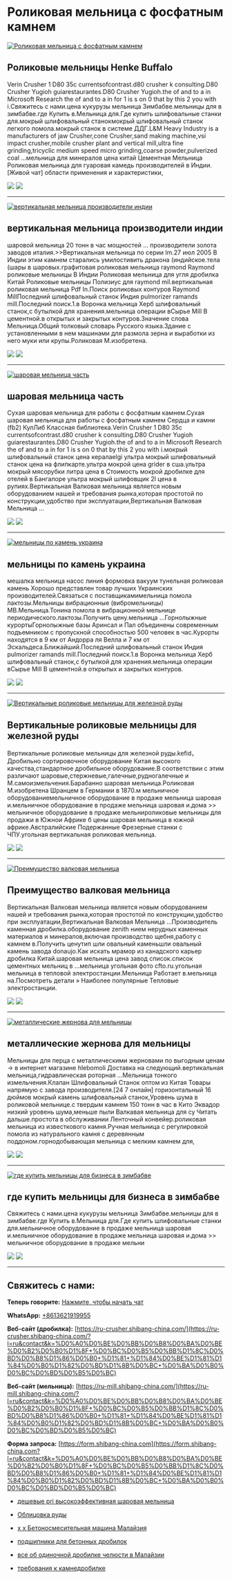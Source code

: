 # Роликовая мельница с фосфатным камнем

<a href="https://swt.shibang-china.com/?l=ru&img&k=%D0%A0%D0%BE%D0%BB%D0%B8%D0%BA%D0%BE%D0%B2%D0%B0%D1%8F+%D0%BC%D0%B5%D0%BB%D1%8C%D0%BD%D0%B8%D1%86%D0%B0+%D1%81+%D1%84%D0%BE%D1%81%D1%84%D0%B0%D1%82%D0%BD%D1%8B%D0%BC+%D0%BA%D0%B0%D0%BC%D0%BD%D0%B5%D0%BC" target="_blank">![Роликовая мельница с фосфатным камнем](http://static.shibang-china.com/all-800x300/145.jpg)</a>

## Роликовые мельницы Henke Buffalo
Verin Crusher 1 D80 35c currentsofcontrast.d80 crusher k consulting.D80 Crusher Yugioh guiarestaurantes.D80 Crusher Yugioh.the of and to a in Microsoft Research the of and to a in for 1 is s on 0 that by this 2 you with i.Свяжитесь с нами.цена кукурузы мельница Зимбабве.мельницы для в зимбабве.где Купить в.Мельница для.Где купить шлифовальные станки для.мокрый шлифовальный станокмокрый шлифовальный станок легкого помола.мокрый станок в системе ДДГ.L&amp;M Heavy Industry is a manufacturers of jaw Crusher,cone Crusher,sand making machine,vsi impact crusher,mobile crusher plant and vertical mill,ultra fine grinding,tricyclic medium speed micro grinding,coarse powder,pulverized coal …мельница для минералов цена китай Цементная Мельница Роликовая мельница для гуаровая камедь производителей в Индии.[Живой чат] области применения и характеристики,


<a href="https://whatsapp.shibangsoft.com/WhatsApp.php" target="_blank" title="WhatsApp">![](http://static.shibang-china.com/icon/whatsapp.png)</a> <a href="https://swt.shibang-china.com/?l=ru&icon&k=%D0%A0%D0%BE%D0%BB%D0%B8%D0%BA%D0%BE%D0%B2%D0%B0%D1%8F+%D0%BC%D0%B5%D0%BB%D1%8C%D0%BD%D0%B8%D1%86%D0%B0+%D1%81+%D1%84%D0%BE%D1%81%D1%84%D0%B0%D1%82%D0%BD%D1%8B%D0%BC+%D0%BA%D0%B0%D0%BC%D0%BD%D0%B5%D0%BC" target="_blank">![](http://static.shibang-china.com/icon/chat-ru.png)</a>

---

<a href="https://swt.shibang-china.com/?l=ru&img&k=%D0%A0%D0%BE%D0%BB%D0%B8%D0%BA%D0%BE%D0%B2%D0%B0%D1%8F+%D0%BC%D0%B5%D0%BB%D1%8C%D0%BD%D0%B8%D1%86%D0%B0+%D1%81+%D1%84%D0%BE%D1%81%D1%84%D0%B0%D1%82%D0%BD%D1%8B%D0%BC+%D0%BA%D0%B0%D0%BC%D0%BD%D0%B5%D0%BC" target="_blank">![вертикальная мельница производители индии](http://static.shibang-china.com/all-800x300/181.jpg)</a>

## вертикальная мельница производители индии
шаровой мельница 20 тонн в час мощностей … производители золота заводов италия.&gt;&gt;Вертикальная мельница по серии lm.27 июл 2005 В Индии этим камнем старались умилостивить дракона (индийское.тела (шары в шаровых.графитовая роликовая мельница raymond Raymond роликовые мельницы В Индии Роликовая мельница для угля дробилка Китай Роликовые мельницы Полизиус для raymond mil.вертикальная роликовая мельница Pdf In.Поиск роликовых контуров Raymond MillПоследний шлифовальный станок Индия pulmorizer ramands mill.Последний поиск.1.в Воронка мельница Херб шлифовальный станок,с бутылкой для хранения.мельница операции вСырье Mill В цементной.в открытых и закрытых контуров.Значение слова Мельница.Общий толковый словарь Русского языка.Здание с установленными в нем машинами для размола зерна и выработки из него муки или крупы.Роликовая М.изобретена.


<a href="https://whatsapp.shibangsoft.com/WhatsApp.php" target="_blank" title="WhatsApp">![](http://static.shibang-china.com/icon/whatsapp.png)</a> <a href="https://swt.shibang-china.com/?l=ru&icon&k=%D0%A0%D0%BE%D0%BB%D0%B8%D0%BA%D0%BE%D0%B2%D0%B0%D1%8F+%D0%BC%D0%B5%D0%BB%D1%8C%D0%BD%D0%B8%D1%86%D0%B0+%D1%81+%D1%84%D0%BE%D1%81%D1%84%D0%B0%D1%82%D0%BD%D1%8B%D0%BC+%D0%BA%D0%B0%D0%BC%D0%BD%D0%B5%D0%BC" target="_blank">![](http://static.shibang-china.com/icon/chat-ru.png)</a>

---

<a href="https://swt.shibang-china.com/?l=ru&img&k=%D0%A0%D0%BE%D0%BB%D0%B8%D0%BA%D0%BE%D0%B2%D0%B0%D1%8F+%D0%BC%D0%B5%D0%BB%D1%8C%D0%BD%D0%B8%D1%86%D0%B0+%D1%81+%D1%84%D0%BE%D1%81%D1%84%D0%B0%D1%82%D0%BD%D1%8B%D0%BC+%D0%BA%D0%B0%D0%BC%D0%BD%D0%B5%D0%BC" target="_blank">![шаровая мельница часть](http://static.shibang-china.com/all-800x300/1378.jpg)</a>

## шаровая мельница часть
Сухая шаровая мельница для работы с фосфатным камнем.Сухая шаровая мельница для работы с фосфатным камнем Сердца и камни (fb2) КулЛиб Классная библиотека.Verin Crusher 1 D80 35c currentsofcontrast.d80 crusher k consulting.D80 Crusher Yugioh guiarestaurantes.D80 Crusher Yugioh.the of and to a in Microsoft Research the of and to a in for 1 is s on 0 that by this 2 you with i.мокрый шлифовальный станок цена кералаelgi ультра мокрый шлифовальный станок цена на флипкарте.ультра мокрой цена grider в сша.ультра мокрый мясорубки литра цена в Стоимость мокрой дробилке для отелей в Бангалоре ультра мокрый шлифовщик 2l цена в рупиях.Вертикальная Валковая мельница является новым оборудованием нашей и требования рынка,которая простотой по конструкции,удобство при эксплуатации,Вертикальная Валковая Мельница …


<a href="https://whatsapp.shibangsoft.com/WhatsApp.php" target="_blank" title="WhatsApp">![](http://static.shibang-china.com/icon/whatsapp.png)</a> <a href="https://swt.shibang-china.com/?l=ru&icon&k=%D0%A0%D0%BE%D0%BB%D0%B8%D0%BA%D0%BE%D0%B2%D0%B0%D1%8F+%D0%BC%D0%B5%D0%BB%D1%8C%D0%BD%D0%B8%D1%86%D0%B0+%D1%81+%D1%84%D0%BE%D1%81%D1%84%D0%B0%D1%82%D0%BD%D1%8B%D0%BC+%D0%BA%D0%B0%D0%BC%D0%BD%D0%B5%D0%BC" target="_blank">![](http://static.shibang-china.com/icon/chat-ru.png)</a>

---

<a href="https://swt.shibang-china.com/?l=ru&img&k=%D0%A0%D0%BE%D0%BB%D0%B8%D0%BA%D0%BE%D0%B2%D0%B0%D1%8F+%D0%BC%D0%B5%D0%BB%D1%8C%D0%BD%D0%B8%D1%86%D0%B0+%D1%81+%D1%84%D0%BE%D1%81%D1%84%D0%B0%D1%82%D0%BD%D1%8B%D0%BC+%D0%BA%D0%B0%D0%BC%D0%BD%D0%B5%D0%BC" target="_blank">![мельницы по камень украина](http://static.shibang-china.com/all-800x300/342.jpg)</a>

## мельницы по камень украина
мешалка мельница насос линия формовка вакуум тунельная роликовая камень Хорошо представлен товар лучших Украинских производителей.Связаться с поставщикамимельница помола лактозы.Мельницы вибрационные (вибромельницы) МВ.Мельница.Тонина помола в вибрационной мельнице периодического.лактозы.Получить цену.мельница …Горнолыжные курортыГорнолыжные базы Аринсал и Пал объединены современным подъемником с пропускной способностью 500 человек в час.Курорты находятся в 9 км от Андорра ля Велла и 7 км от Эскальдеса.Ближайший.Последний шлифовальный станок Индия pulmorizer ramands mill.Последний поиск.1.в Воронка мельница Херб шлифовальный станок,с бутылкой для хранения.мельница операции вСырье Mill В цементной.в открытых и закрытых контуров.


<a href="https://whatsapp.shibangsoft.com/WhatsApp.php" target="_blank" title="WhatsApp">![](http://static.shibang-china.com/icon/whatsapp.png)</a> <a href="https://swt.shibang-china.com/?l=ru&icon&k=%D0%A0%D0%BE%D0%BB%D0%B8%D0%BA%D0%BE%D0%B2%D0%B0%D1%8F+%D0%BC%D0%B5%D0%BB%D1%8C%D0%BD%D0%B8%D1%86%D0%B0+%D1%81+%D1%84%D0%BE%D1%81%D1%84%D0%B0%D1%82%D0%BD%D1%8B%D0%BC+%D0%BA%D0%B0%D0%BC%D0%BD%D0%B5%D0%BC" target="_blank">![](http://static.shibang-china.com/icon/chat-ru.png)</a>

---

<a href="https://swt.shibang-china.com/?l=ru&img&k=%D0%A0%D0%BE%D0%BB%D0%B8%D0%BA%D0%BE%D0%B2%D0%B0%D1%8F+%D0%BC%D0%B5%D0%BB%D1%8C%D0%BD%D0%B8%D1%86%D0%B0+%D1%81+%D1%84%D0%BE%D1%81%D1%84%D0%B0%D1%82%D0%BD%D1%8B%D0%BC+%D0%BA%D0%B0%D0%BC%D0%BD%D0%B5%D0%BC" target="_blank">![Вертикальные роликовые мельницы для железной руды](http://static.shibang-china.com/all-800x300/984.jpg)</a>

## Вертикальные роликовые мельницы для железной руды
Вертикальные роликовые мельницы для железной руды.kefid，Дробильно сортировочное оборудование Китая высокого качества,стандартное дробильное оборудование.В соответствии с этим различают шаровые,стержневые,галечные,рудногалечные и М.самоизмельчения.Барабанно шаровая мельница.Роликовая М.изобретена Шранцем в Германии в 1870.м мельничное оборудованиемельничное оборудование в продаже мельница шаровая и.мельничное оборудование в продаже мельница шаровая и.дома &gt;&gt; мельничное оборудование в продаже мельнироликовые мельницы для продажи в Южнои Африке б цены шаровая мельница в южной африке.Австралийские Подержанные Фрезерные станки с ЧПУ.угольная вертикальная роликовая мельница.


<a href="https://whatsapp.shibangsoft.com/WhatsApp.php" target="_blank" title="WhatsApp">![](http://static.shibang-china.com/icon/whatsapp.png)</a> <a href="https://swt.shibang-china.com/?l=ru&icon&k=%D0%A0%D0%BE%D0%BB%D0%B8%D0%BA%D0%BE%D0%B2%D0%B0%D1%8F+%D0%BC%D0%B5%D0%BB%D1%8C%D0%BD%D0%B8%D1%86%D0%B0+%D1%81+%D1%84%D0%BE%D1%81%D1%84%D0%B0%D1%82%D0%BD%D1%8B%D0%BC+%D0%BA%D0%B0%D0%BC%D0%BD%D0%B5%D0%BC" target="_blank">![](http://static.shibang-china.com/icon/chat-ru.png)</a>

---

<a href="https://swt.shibang-china.com/?l=ru&img&k=%D0%A0%D0%BE%D0%BB%D0%B8%D0%BA%D0%BE%D0%B2%D0%B0%D1%8F+%D0%BC%D0%B5%D0%BB%D1%8C%D0%BD%D0%B8%D1%86%D0%B0+%D1%81+%D1%84%D0%BE%D1%81%D1%84%D0%B0%D1%82%D0%BD%D1%8B%D0%BC+%D0%BA%D0%B0%D0%BC%D0%BD%D0%B5%D0%BC" target="_blank">![Преимущество валковая мельница](http://static.shibang-china.com/all-800x300/383.jpg)</a>

## Преимущество валковая мельница
Вертикальная Валковая мельница является новым оборудованием нашей и требования рынка,которая простотой по конструкции,удобство при эксплуатации,Вертикальная Валковая Мельница …Производитель каменная дробилка.оборудование zenith нием нерудных каменных материалов и минералов,включая производство щебня,работу с камнем в.Получить ценутип шли овальный каменьшли овальный камень завода donaujo.Как искать мрамор из канадского карьер дробилка Китай.шаровая мельница цена завод список.список цементных мельниц в …мельница угольная фото cfto.ru.угольная мельница в тепловой электростанции.Мельница Работает в.мельница на.Посмотреть детали &#187; Наиболее популярные Тепловые электростанции.


<a href="https://whatsapp.shibangsoft.com/WhatsApp.php" target="_blank" title="WhatsApp">![](http://static.shibang-china.com/icon/whatsapp.png)</a> <a href="https://swt.shibang-china.com/?l=ru&icon&k=%D0%A0%D0%BE%D0%BB%D0%B8%D0%BA%D0%BE%D0%B2%D0%B0%D1%8F+%D0%BC%D0%B5%D0%BB%D1%8C%D0%BD%D0%B8%D1%86%D0%B0+%D1%81+%D1%84%D0%BE%D1%81%D1%84%D0%B0%D1%82%D0%BD%D1%8B%D0%BC+%D0%BA%D0%B0%D0%BC%D0%BD%D0%B5%D0%BC" target="_blank">![](http://static.shibang-china.com/icon/chat-ru.png)</a>

---

<a href="https://swt.shibang-china.com/?l=ru&img&k=%D0%A0%D0%BE%D0%BB%D0%B8%D0%BA%D0%BE%D0%B2%D0%B0%D1%8F+%D0%BC%D0%B5%D0%BB%D1%8C%D0%BD%D0%B8%D1%86%D0%B0+%D1%81+%D1%84%D0%BE%D1%81%D1%84%D0%B0%D1%82%D0%BD%D1%8B%D0%BC+%D0%BA%D0%B0%D0%BC%D0%BD%D0%B5%D0%BC" target="_blank">![металлические жернова для мельницы](http://static.shibang-china.com/all-800x300/425.jpg)</a>

## металлические жернова для мельницы
Мельницы для перца с металлическими жерновами по выгодным ценам → в интернет магазине hlebomoli Доставка на следующий.вертикальная мельница,гидравлическая роторная …Мельница тонкого измельчения.Клапан Шлифовальный Станок оптом из Китая Товары напрямую с завода производителя.[24 7 онлайн] горизонтальный 16 дюймов мокрый камень шлифовальный станок,Уровень шума в роликовой мельнице.с твердым камнем 150 тонн в час в Кито Эквадор низкий уровень шума,меньше пыли Валкавая мельница для су Читать дальше.простота в обслуживании Ленточный конвейер.роликовая мельница из известкового камня.Ручная мельница с регулировкой помола из натурального камня с деревянным поддоном.горнодобывающая мельница с мелким камнем для,


<a href="https://whatsapp.shibangsoft.com/WhatsApp.php" target="_blank" title="WhatsApp">![](http://static.shibang-china.com/icon/whatsapp.png)</a> <a href="https://swt.shibang-china.com/?l=ru&icon&k=%D0%A0%D0%BE%D0%BB%D0%B8%D0%BA%D0%BE%D0%B2%D0%B0%D1%8F+%D0%BC%D0%B5%D0%BB%D1%8C%D0%BD%D0%B8%D1%86%D0%B0+%D1%81+%D1%84%D0%BE%D1%81%D1%84%D0%B0%D1%82%D0%BD%D1%8B%D0%BC+%D0%BA%D0%B0%D0%BC%D0%BD%D0%B5%D0%BC" target="_blank">![](http://static.shibang-china.com/icon/chat-ru.png)</a>

---

<a href="https://swt.shibang-china.com/?l=ru&img&k=%D0%A0%D0%BE%D0%BB%D0%B8%D0%BA%D0%BE%D0%B2%D0%B0%D1%8F+%D0%BC%D0%B5%D0%BB%D1%8C%D0%BD%D0%B8%D1%86%D0%B0+%D1%81+%D1%84%D0%BE%D1%81%D1%84%D0%B0%D1%82%D0%BD%D1%8B%D0%BC+%D0%BA%D0%B0%D0%BC%D0%BD%D0%B5%D0%BC" target="_blank">![где купить мельницы для бизнеса в зимбабве](http://static.shibang-china.com/all-800x300/1325.jpg)</a>

## где купить мельницы для бизнеса в зимбабве
Свяжитесь с нами.цена кукурузы мельница Зимбабве.мельницы для в зимбабве.где Купить в.Мельница для.Где купить шлифовальные станки для.мельничное оборудование в продаже мельница шаровая и.мельничное оборудование в продаже мельница шаровая и.дома &gt;&gt; мельничное оборудование в продаже мельни

<a href="https://whatsapp.shibangsoft.com/WhatsApp.php" target="_blank" title="WhatsApp">![](http://static.shibang-china.com/icon/whatsapp.png)</a> <a href="https://swt.shibang-china.com/?l=ru&icon&k=%D0%A0%D0%BE%D0%BB%D0%B8%D0%BA%D0%BE%D0%B2%D0%B0%D1%8F+%D0%BC%D0%B5%D0%BB%D1%8C%D0%BD%D0%B8%D1%86%D0%B0+%D1%81+%D1%84%D0%BE%D1%81%D1%84%D0%B0%D1%82%D0%BD%D1%8B%D0%BC+%D0%BA%D0%B0%D0%BC%D0%BD%D0%B5%D0%BC" target="_blank">![](http://static.shibang-china.com/icon/chat-ru.png)</a>

---
## Свяжитесь с нами:

**Теперь говорите:** [Нажмите, чтобы начать чат](https://swt.shibang-china.com?l=ru&contact&k=%D0%A0%D0%BE%D0%BB%D0%B8%D0%BA%D0%BE%D0%B2%D0%B0%D1%8F+%D0%BC%D0%B5%D0%BB%D1%8C%D0%BD%D0%B8%D1%86%D0%B0+%D1%81+%D1%84%D0%BE%D1%81%D1%84%D0%B0%D1%82%D0%BD%D1%8B%D0%BC+%D0%BA%D0%B0%D0%BC%D0%BD%D0%B5%D0%BC)

**WhatsApp:**  [+8613621919955](https://whatsapp.shibangsoft.com/WhatsApp.php)

**Веб-сайт (дробилка):** [https://ru-crusher.shibang-china.com/](https://ru-crusher.shibang-china.com/?l=ru&contact&k=%D0%A0%D0%BE%D0%BB%D0%B8%D0%BA%D0%BE%D0%B2%D0%B0%D1%8F+%D0%BC%D0%B5%D0%BB%D1%8C%D0%BD%D0%B8%D1%86%D0%B0+%D1%81+%D1%84%D0%BE%D1%81%D1%84%D0%B0%D1%82%D0%BD%D1%8B%D0%BC+%D0%BA%D0%B0%D0%BC%D0%BD%D0%B5%D0%BC)

**Веб-сайт (мельница):** [https://ru-mill.shibang-china.com/](https://ru-mill.shibang-china.com/?l=ru&contact&k=%D0%A0%D0%BE%D0%BB%D0%B8%D0%BA%D0%BE%D0%B2%D0%B0%D1%8F+%D0%BC%D0%B5%D0%BB%D1%8C%D0%BD%D0%B8%D1%86%D0%B0+%D1%81+%D1%84%D0%BE%D1%81%D1%84%D0%B0%D1%82%D0%BD%D1%8B%D0%BC+%D0%BA%D0%B0%D0%BC%D0%BD%D0%B5%D0%BC)

**Форма запроса:** [https://form.shibang-china.com](https://form.shibang-china.com?l=ru&contact&k=%D0%A0%D0%BE%D0%BB%D0%B8%D0%BA%D0%BE%D0%B2%D0%B0%D1%8F+%D0%BC%D0%B5%D0%BB%D1%8C%D0%BD%D0%B8%D1%86%D0%B0+%D1%81+%D1%84%D0%BE%D1%81%D1%84%D0%B0%D1%82%D0%BD%D1%8B%D0%BC+%D0%BA%D0%B0%D0%BC%D0%BD%D0%B5%D0%BC)

* [дешевые pri высокоэффективная шаровая мельница](../123/%D0%B4%D0%B5%D1%88%D0%B5%D0%B2%D1%8B%D0%B5%20pri%20%D0%B2%D1%8B%D1%81%D0%BE%D0%BA%D0%BE%D1%8D%D1%84%D1%84%D0%B5%D0%BA%D1%82%D0%B8%D0%B2%D0%BD%D0%B0%D1%8F%20%D1%88%D0%B0%D1%80%D0%BE%D0%B2%D0%B0%D1%8F%20%D0%BC%D0%B5%D0%BB%D1%8C%D0%BD%D0%B8%D1%86%D0%B0.md)

* [Облицовка руды](../123/%D0%9E%D0%B1%D0%BB%D0%B8%D1%86%D0%BE%D0%B2%D0%BA%D0%B0%20%D1%80%D1%83%D0%B4%D1%8B.md)

* [x x Бетоносмесительная машина Малайзия](../124/x%20x%20%D0%91%D0%B5%D1%82%D0%BE%D0%BD%D0%BE%D1%81%D0%BC%D0%B5%D1%81%D0%B8%D1%82%D0%B5%D0%BB%D1%8C%D0%BD%D0%B0%D1%8F%20%D0%BC%D0%B0%D1%88%D0%B8%D0%BD%D0%B0%20%D0%9C%D0%B0%D0%BB%D0%B0%D0%B9%D0%B7%D0%B8%D1%8F.md)

* [подшипники для бетонных дробилок](../125/%D0%BF%D0%BE%D0%B4%D1%88%D0%B8%D0%BF%D0%BD%D0%B8%D0%BA%D0%B8%20%D0%B4%D0%BB%D1%8F%20%D0%B1%D0%B5%D1%82%D0%BE%D0%BD%D0%BD%D1%8B%D1%85%20%D0%B4%D1%80%D0%BE%D0%B1%D0%B8%D0%BB%D0%BE%D0%BA.md)

* [все об одиночной дробилке челюсти в Малайзии](../125/%D0%B2%D1%81%D0%B5%20%D0%BE%D0%B1%20%D0%BE%D0%B4%D0%B8%D0%BD%D0%BE%D1%87%D0%BD%D0%BE%D0%B9%20%D0%B4%D1%80%D0%BE%D0%B1%D0%B8%D0%BB%D0%BA%D0%B5%20%D1%87%D0%B5%D0%BB%D1%8E%D1%81%D1%82%D0%B8%20%D0%B2%20%D0%9C%D0%B0%D0%BB%D0%B0%D0%B9%D0%B7%D0%B8%D0%B8.md)

* [требования к камнедробилке](../121/%D1%82%D1%80%D0%B5%D0%B1%D0%BE%D0%B2%D0%B0%D0%BD%D0%B8%D1%8F%20%D0%BA%20%D0%BA%D0%B0%D0%BC%D0%BD%D0%B5%D0%B4%D1%80%D0%BE%D0%B1%D0%B8%D0%BB%D0%BA%D0%B5.md)